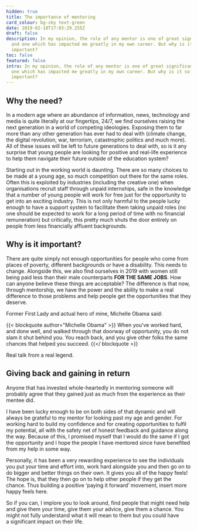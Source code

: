 ```yaml
---
hidden: true
title: The importance of mentoring
card_colour: bg-sky text-green
date: 2019-02-18T17:03:29.255Z
draft: false
description: In my opinion, the role of any mentor is one of great significance
  and one which has impacted me greatly in my own career. But why is it so
  important?
toc: false
featured: false
intro: In my opinion, the role of any mentor is one of great significance and
  one which has impacted me greatly in my own career. But why is it so
  important?
---
```

## Why the need?

In a modern age where an abundance of information, news, technology and media is quite literally at our fingertips, 24/7, we find ourselves raising the next generation in a world of competing ideologies. Exposing them to far more than any other generation has ever had to deal with (climate change, the digital revolution, war, terrorism, catastrophic politics and much more). All of these issues will be left to future generations to deal with, so is it any surprise that young people are looking for positive and real-life experience to help them navigate their future outside of the education system?

Starting out in the working world is daunting. There are so many choices to be made at a young age, so much competition out there for the same roles. Often this is exploited by industries (including the creative one) when organisations recruit staff through unpaid internships, safe in the knowledge that a number of young people will work for free just for the opportunity to get into an exciting industry. This is not only harmful to the people lucky enough to have a support system to facilitate them taking unpaid roles (no one should be expected to work for a long period of time with no financial remuneration) but critically, this pretty much shuts the door entirely on people from less financially affluent backgrounds. 

## Why is it important?

There are quite simply not enough opportunities for people who come from places of poverty, different backgrounds or have a disability. This needs to change. Alongside this, we also find ourselves in 2019 with women still being paid less than their male counterparts **FOR THE SAME JOBS**. How can anyone believe these things are acceptable? The difference is that now, through mentorship, we have the power and the ability to make a real difference to those problems and help people get the opportunities that they deserve.

Former First Lady and actual hero of mine, Michelle Obama said:

{{< blockquote author="Michelle Obama" >}}
When you’ve worked hard, and done well, and walked through that doorway of opportunity, you do not slam it shut behind you. You reach back, and you give other folks the same chances that helped you succeed.
{{</ blockquote >}}

Real talk from a real legend.

## Giving back and gaining in return

Anyone that has invested whole-heartedly in mentoring someone will probably agree that they gained just as much from the experience as their mentee did.

I have been lucky enough to be on both sides of that dynamic and will always be grateful to my mentor for looking past my age and gender. For working hard to build my confidence and for creating opportunities to fulfil my potential, all with the safety net of honest feedback and guidance along the way. Because of this, I promised myself that I would do the same if I got the opportunity and I hope the people I have mentored since have benefited from my help in some way. 

Personally, it has been a very rewarding experience to see the individuals you put your time and effort into, work hard alongside you and then go on to do bigger and better things on their own. It gives you all of the happy feels! The hope is, that they then go on to help other people if they get the chance. Thus building a positive ​‘paying it forward’ movement, insert more happy feels here. 

So if you can, I implore you to look around, find people that might need help and give them your time, give them your advice, give them a chance. You might not fully understand what it will mean to them but you could have a significant impact on their life.
